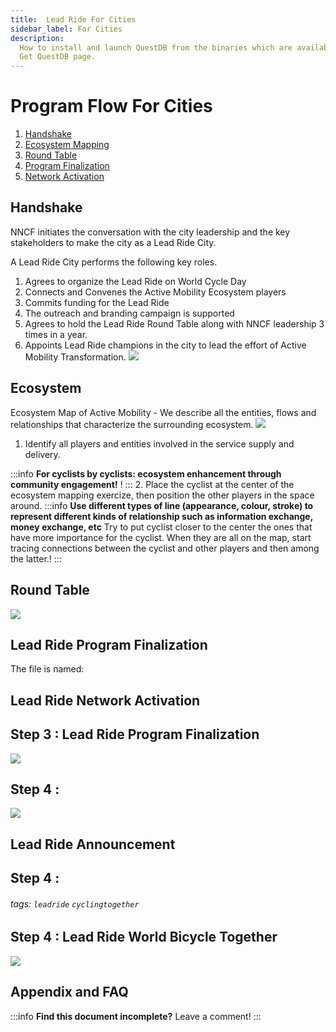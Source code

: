 ```yaml
---
title:  Lead Ride For Cities
sidebar_label: For Cities
description:
  How to install and launch QuestDB from the binaries which are available on the
  Get QuestDB page.
---
```

 
# Program Flow For Cities
1. [Handshake](#Handshake)
2. [Ecosystem Mapping](#ecosystem)
3. [Round Table](#round-table)
3. [Program Finalization](#lead-ride-program-finalization)
4. [Network Activation](#lead-ride-network-activation )




## Handshake

NNCF initiates the conversation with the city leadership and the key stakeholders to make the city as a Lead Ride City.

A Lead Ride City performs the following key roles.

1. Agrees to organize the Lead Ride on World Cycle Day 
2. Connects and Convenes the Active Mobility Ecosystem players
3. Commits funding for the Lead Ride 
4. The outreach and branding campaign  is supported 
5. Agrees to hold the Lead Ride Round Table along with NNCF leadership 3 times in a year.
6. Appoints Lead Ride champions in the city to lead the effort of Active Mobility Transformation.
![](https://i.imgur.com/fkeB3Bg.png)

## Ecosystem


Ecosystem Map of Active Mobility - We describe all the entities, flows and relationships that characterize the surrounding ecosystem.
 ![](https://i.imgur.com/19wQcuK.png)
1. Identify all players and entities involved in the service supply and delivery.

:::info
**For cyclists by cyclists: ecosystem enhancement through community engagement!**  !
:::
2. Place the cyclist  at the center of the ecosystem mapping exercize, then position the other players in the space around. 
:::info
**Use different types of line  (appearance, colour, stroke) to represent different kinds of relationship such as information exchange, money exchange, etc** Try to put cyclist closer to the center the ones that have more importance for the cyclist. When they are all on the map, start tracing connections between the cyclist and other players and then among the latter.! 
:::


## Round Table


![](https://i.imgur.com/KCxUiqP.png)
 

## Lead Ride Program Finalization

 

The file is named:

<!-- prettier-ignore-start -->
 

<!-- prettier-ignore-end -->
 
## Lead Ride Network Activation
Step 3 : Lead Ride Program Finalization
--- 


![](https://i.imgur.com/rcICZnv.png)

Step 4 : 
---

![](https://i.imgur.com/SrENWqr.png)

## Lead Ride Announcement

Step 4 : 
---



###### tags: `leadride` `cyclingtogether`


Step 4 : Lead Ride World Bicycle Together
---



![](https://i.imgur.com/85apZr5.jpg)

## Appendix and FAQ

:::info
**Find this document incomplete?** Leave a comment!
:::